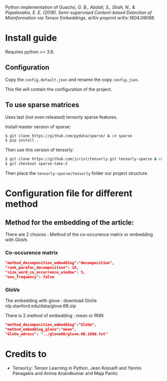 Python implementation of 
_Guacho, G. B., Abdali, S., Shah, N., & Papalexakis, 
E. E. (2018). Semi-supervised Content-based Detection of 
Misinformation via Tensor Embeddings. arXiv preprint arXiv:1804.09088._

# Install guide

Requires python >= 3.6.

## Configuration
Copy the `config.default.json` and rename the copy `config.json`.

This file will contain the configuration of the project.
## To use sparse matrices
Uses last (not even released) tensorly sparse features.

Install master version of sparse:
```bash
$ git clone https://github.com/pydata/sparse/ & cd sparse
$ pip install .
```

Then use this version of tensorly:
```bash
$ git clone https://github.com/jcrist/tensorly.git tensorly-sparse & cd tensorly-sparse
$ git checkout sparse-take-2
```
Then place the `tensorly-sparse/tensorly` folder our project structure.
# Configuration file for different method

## Method for the embedding of the article:

There are 2 choices : Method of the co-occurence matrix or embedding with GloVe.

### Co-occurence matrix

```json
"method_decomposition_embedding":"decomposition",
"rank_parafac_decomposition": 10,
"size_word_co_occurrence_window": 5,
"use_frequency": false
```

### GloVe

The embedding with glove : download GloVe nlp.stanford.edu/data/glove.6B.zip

There is 2 method of embedding : mean or RNN

```json
"method_decomposition_embedding":"GloVe",
"method_embedding_glove":"mean",
"GloVe_adress": "../glove6B/glove.6B.100d.txt"
```

# Credits to
- TensorLy: Tensor Learning in Python, Jean Kossaifi and Yannis Panagakis and Anima Anandkumar and Maja Pantic

